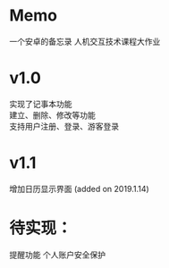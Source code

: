 # Memo
一个安卓的备忘录 人机交互技术课程大作业
# v1.0
实现了记事本功能  
建立、删除、修改等功能  
支持用户注册、登录、游客登录  

# v1.1
增加日历显示界面
(added on 2019.1.14)

# 待实现：
提醒功能
个人账户安全保护
